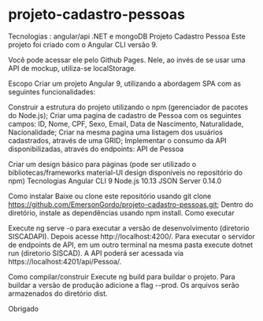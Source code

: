 # projeto-cadastro-pessoas
Tecnologias : angular/api .NET e mongoDB
Projeto Cadastro Pessoa
Este projeto foi criado com o Angular CLI versão 9.

Você pode acessar ele pelo Github Pages. Nele, ao invés de se usar uma API de mockup, utiliza-se localStorage.

Escopo
Criar um projeto Angular 9, utilizando a abordagem SPA com as seguintes funcionalidades:

Construir a estrutura do projeto utilizando o npm (gerenciador de pacotes do Node.js);
Criar uma pagina de cadastro de Pessoa com os seguintes campos: ID, Nome, CPF, Sexo, Email, Data de Nascimento, Naturalidade, Nacionalidade;
Criar na mesma pagina uma listagem dos usuários cadastrados, através de uma GRID;
Implementar o consumo da API disponibilizadas, através do  endpoints:
API de Pessoa

Criar um design básico para páginas (pode ser utilizado o bibliotecas/frameworks material-UI design disponíveis no repositório do npm)
Tecnologias
Angular CLI 9
Node.js 10.13
JSON Server 0.14.0

Como instalar
Baixe ou clone este repositório usando git clone https://github.com/EmersonGordo/projeto-cadastro-pessoas.git;
Dentro do diretório, instale as dependências usando npm install.
Como executar

Execute ng serve -o para executar a versão de desenvolvimento (diretorio SISCADAPI). Depois acesse http://localhost:4200/.
Para executar o servidor de endpoints de API, em um outro terminal na mesma pasta execute dotnet run (diretorio SISCAD). 
A API poderá ser acessada via https://localhost:4201/api/Pessoa/.

Como compilar/construir
Execute ng build para buildar o projeto. Para buildar a versão de produção adicione a flag --prod. Os arquivos serão armazenados do diretório dist.

Obrigado

